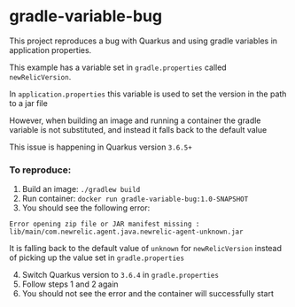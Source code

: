 # gradle-variable-bug

This project reproduces a bug with Quarkus and using gradle variables in application properties.

This example has a variable set in `gradle.properties` called `newRelicVersion`.

In `application.properties` this variable is used to set the version in the path to a jar file

However, when building an image and running a container the gradle variable is not substituted, and instead it falls back to the default value

This issue is happening in Quarkus version `3.6.5+`

### To reproduce:
 1. Build an image: ```./gradlew build```
 2. Run container: ```docker run gradle-variable-bug:1.0-SNAPSHOT```
 3. You should see the following error: 
 ```
Error opening zip file or JAR manifest missing : lib/main/com.newrelic.agent.java.newrelic-agent-unknown.jar
```
It is falling back to the default value of `unknown` for `newRelicVersion` instead of picking up the value set in `gradle.properties`

 4. Switch Quarkus version to `3.6.4` in `gradle.properties`
 5. Follow steps 1 and 2 again
 6. You should not see the error and the container will successfully start